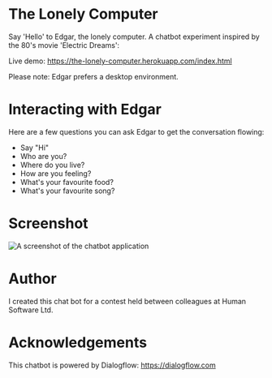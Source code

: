 # The Lonely Computer
Say 'Hello' to Edgar, the lonely computer. A chatbot experiment inspired by the 80's movie 'Electric Dreams':

Live demo: https://the-lonely-computer.herokuapp.com/index.html

Please note: Edgar prefers a desktop environment.

# Interacting with Edgar

Here are a few questions you can ask Edgar to get the conversation flowing:
* Say "Hi"
* Who are you?
* Where do you live?
* How are you feeling?
* What's your favourite food?
* What's your favourite song?

# Screenshot
![A screenshot of the chatbot application](https://the-lonely-computer.herokuapp.com/images/preview.png)

# Author

I created this chat bot for a contest held between colleagues at Human Software Ltd. 

# Acknowledgements 

This chatbot is powered by Dialogflow:
https://dialogflow.com
